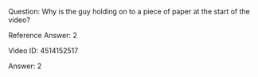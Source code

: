 Question: Why is the guy holding on to a piece of paper at the start of the video?

Reference Answer: 2

Video ID: 4514152517

Answer: 2

